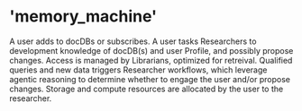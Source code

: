 # 'memory_machine'

A user adds to docDBs or subscribes. A user tasks Researchers to development knowledge of docDB(s) and user Profile, and possibly propose changes. Access is managed by Librarians, optimized for retreival. Qualified queries and new data triggers Researcher workflows, which leverage agentic reasoning to determine whether to engage the user and/or propose changes. Storage and compute resources are allocated by the user to the researcher.